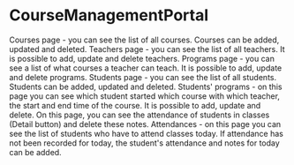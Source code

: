# CourseManagementPortal
Courses page - you can see the list of all courses. Courses can be added, updated and deleted.
Teachers page - you can see the list of all teachers. It is possible to add, update and delete teachers.
Programs page - you can see a list of what courses a teacher can teach. It is possible to add, update and delete programs.
Students page - you can see the list of all students. Students can be added, updated and deleted.
Students' programs - on this page you can see which student started which course with which teacher, the start and end time of the course. It is possible to add, update and delete. On this page, you can see the attendance of students in classes (Detail button) and delete these notes.
Attendances - on this page you can see the list of students who have to attend classes today. If attendance has not been recorded for today, the student's attendance and notes for today can be added.
